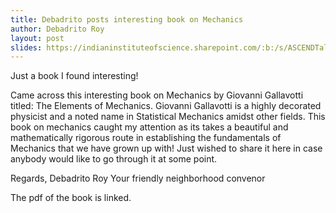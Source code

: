 ```yaml
---
title: Debadrito posts interesting book on Mechanics
author: Debadrito Roy
layout: post
slides: https://indianinstituteofscience.sharepoint.com/:b:/s/ASCENDTalks/EXoXqf6VY-dJhMH5Hc9l9FwBfSSfHY83zVVf85JSuk0aAw?e=kwh0bd
---
```


Just a book I found interesting!

<!--more-->

Came across this interesting book on Mechanics by Giovanni Gallavotti titled: The Elements of Mechanics. Giovanni Gallavotti is a highly decorated physicist and a noted name in Statistical Mechanics amidst other fields. 
This book on mechanics caught my attention as its takes a beautiful and mathematically rigorous route in establishing the fundamentals of Mechanics that we have grown up with! Just wished to share it here in case anybody would like to go through it at some point.
 
Regards,
Debadrito Roy
Your friendly neighborhood convenor 

The pdf of the book is linked.